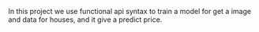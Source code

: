 In this project we use functional api syntax to train a model for get a image and data for houses, and it give a predict price.

